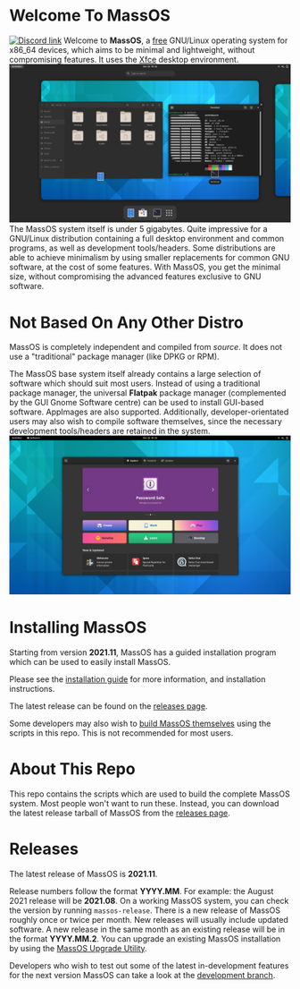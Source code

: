 # Welcome To MassOS
[![Discord link](https://discord.com/api/guilds/581195383661920278/embed.png)](https://discord.gg/EfshNrt)
Welcome to **MassOS**, a [free](https://www.gnu.org/philosophy/free-sw.html) GNU/Linux operating system for x86_64 devices, which aims to be minimal and lightweight, without compromising features. It uses the [Xfce](https://xfce.org) desktop environment.
![](massos-desktop-screenshot.png)
The MassOS system itself is under 5 gigabytes. Quite impressive for a GNU/Linux distribution containing a full desktop environment and common programs, as well as development tools/headers. Some distributions are able to achieve minimalism by using smaller replacements for common GNU software, at the cost of some features. With MassOS, you get the minimal size, without compromising the advanced features exclusive to GNU software.
# Not Based On Any Other Distro
MassOS is completely independent and compiled from _source_. It does not use a "traditional" package manager (like DPKG or RPM).

The MassOS base system itself already contains a large selection of software which should suit most users. Instead of using a traditional package manager, the universal **Flatpak** package manager (complemented by the GUI Gnome Software centre) can be used to install GUI-based software. AppImages are also supported. Additionally, developer-orientated users may also wish to compile software themselves, since the necessary development tools/headers are retained in the system.
![](software2.png)
# Installing MassOS
Starting from version **2021.11**, MassOS has a guided installation program which can be used to easily install MassOS.

Please see the [installation guide](installation-guide.md) for more information, and installation instructions.

The latest release can be found on the [releases page](https://github.com/TheSonicMaster/MassOS/releases).

Some developers may also wish to [build MassOS themselves](building.md) using the scripts in this repo. This is not recommended for most users.
# About This Repo
This repo contains the scripts which are used to build the complete MassOS system. Most people won't want to run these. Instead, you can download the latest release tarball of MassOS from the [releases page](https://github.com/TheSonicMaster/MassOS/releases).
# Releases
The latest release of MassOS is **2021.11**.

Release numbers follow the format **YYYY.MM**. For example: the August 2021 release will be **2021.08**. On a working MassOS system, you can check the version by running `massos-release`. There is a new release of MassOS roughly once or twice per month. New releases will usually include updated software. A new release in the same month as an existing release will be in the format **YYYY.MM.2**. You can upgrade an existing MassOS installation by using the [MassOS Upgrade Utility](https://github.com/TheSonicMaster/massos-upgrade).

Developers who wish to test out some of the latest in-development features for the next version MassOS can take a look at the [development branch](https://github.com/TheSonicMaster/MassOS/tree/development).
